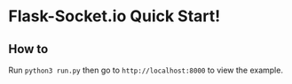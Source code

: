# Flask-Socket.io Quick Start!

## How to
Run `python3 run.py` then go to `http://localhost:8000` to view the example.